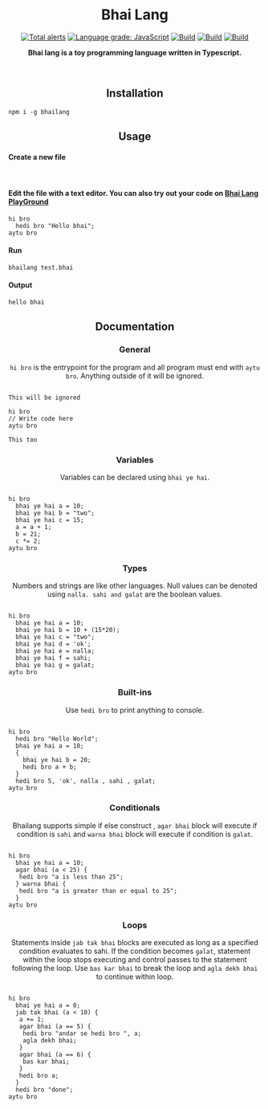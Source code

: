 <h1 align="center">Bhai Lang</h1>
<p align="center">
<a href="https://lgtm.com/projects/g/DulLabs/bhai-lang/alerts/"><img alt="Total alerts" src="https://img.shields.io/lgtm/alerts/g/DulLabs/bhai-lang.svg?logo=lgtm&logoWidth=18"/></a>
<a href="https://lgtm.com/projects/g/DulLabs/bhai-lang/context:javascript"><img alt="Language grade: JavaScript" src="https://img.shields.io/lgtm/grade/javascript/g/DulLabs/bhai-lang.svg?logo=lgtm&logoWidth=18"/></a>
<a href="https://github.com/DulLabs/bhai-lang/actions/workflows/node.js.yml/badge.svg"><img alt="Build" src="https://github.com/DulLabs/bhai-lang/actions/workflows/node.js.yml/badge.svg"/></a>
<a href="https://bhailang.js.org/"><img alt="Build" src="https://img.shields.io/badge/website-bhailang.js.org-orange"/></a>
<a href="https://www.npmjs.com/package/bhailang"><img alt="Build" src="https://img.shields.io/badge/npm-bhailang-orange"/></a>
  
</p>
<p align="center">
  <b>Bhai lang is a toy programming language written in Typescript.</b>
</p>
<br>

<h2 align="center">Installation</h2>

```
npm i -g bhailang
```

<h2 align="center">Usage</h2>

<h4 align="left">Create a new file</h4><br/>


<h4 align="left">Edit the file with a text editor.
You can also try out your code on <a href="https://bhailang.js.org/#playground">Bhai Lang PlayGround</a></h4>

```
hi bro
  hedi bro "Hello bhai";
aytu bro

```

<h4 align="left">Run</h4>

```
bhailang test.bhai
```

<h4 align="left">Output</h4>

```
hello bhai
```



<h2 align="center">Documentation</h2>

<h3 align="center">General</h3>
<p align="center"><code>hi bro</code> is the entrypoint for the program and all program must end with <code>aytu bro</code>. Anything outside of it will be ignored.</p>

```

This will be ignored

hi bro
// Write code here
aytu bro

This too
```

<h3 align="center">Variables</h3>
<p align="center">Variables can be declared using <code>bhai ye hai</code>.</p>

```

hi bro
  bhai ye hai a = 10;
  bhai ye hai b = "two";
  bhai ye hai c = 15;
  a = a + 1;
  b = 21;
  c *= 2;
aytu bro
```

<h3 align="center">Types</h3>
<p align="center">Numbers and strings are like other languages. Null values can be denoted using <code>nalla. sahi and galat</code> are the boolean values.</p>

```

hi bro
  bhai ye hai a = 10;
  bhai ye hai b = 10 + (15*20);
  bhai ye hai c = "two";
  bhai ye hai d = 'ok';
  bhai ye hai e = nalla;
  bhai ye hai f = sahi;
  bhai ye hai g = galat;
aytu bro
```

<h3 align="center">Built-ins</h3>
<p align="center">Use <code>hedi bro</code> to print anything to console.</p>

```

hi bro
  hedi bro "Hello World";
  bhai ye hai a = 10;
  {
    bhai ye hai b = 20;
    hedi bro a + b;
  }
  hedi bro 5, 'ok', nalla , sahi , galat;
aytu bro
```

<h3 align="center">Conditionals</h3>
<p align="center">Bhailang supports simple if else construct , <code>agar bhai</code> block will execute if condition is <code>sahi</code> and <code>warna bhai</code> block will execute if condition is <code>galat</code>.</p>

```

hi bro
  bhai ye hai a = 10;
  agar bhai (a < 25) {
   hedi bro "a is less than 25";
  } warna bhai {
   hedi bro "a is greater than or equal to 25";
  }
aytu bro
```

<h3 align="center">Loops</h3>
<p align="center">Statements inside <code>jab tak bhai</code> blocks are executed as long as a specified condition evaluates to sahi. If the condition becomes <code>galat</code>, statement within the loop stops executing and control passes to the statement following the loop. Use <code>bas kar bhai</code> to break the loop and <code className="language-cpp">agla dekh bhai</code> to continue within loop.</p>


```

hi bro
  bhai ye hai a = 0;
  jab tak bhai (a < 10) {
   a += 1;
   agar bhai (a == 5) {
    hedi bro "andar se hedi bro ", a;
    agla dekh bhai;
   }
   agar bhai (a == 6) {
    bas kar bhai;
   }
   hedi bro a;
  }
  hedi bro "done";
aytu bro
```



